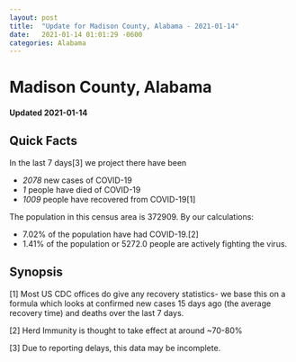 ```yaml
---
layout: post
title:  "Update for Madison County, Alabama - 2021-01-14"
date:   2021-01-14 01:01:29 -0600
categories: Alabama
---
```


# Madison County, Alabama
#### Updated 2021-01-14

## Quick Facts

In the last 7 days[3] we project there have been
- *2078* new cases of COVID-19
- *1* people have died of COVID-19
- *1009* people have recovered from COVID-19[1]

The population in this census area is 372909. By our calculations:
- 7.02% of the population have had COVID-19.[2]
- 1.41% of the population or 5272.0 people are actively fighting the virus.

## Synopsis




[1] Most US CDC offices do give any recovery statistics- we base this on a formula which looks at confirmed new cases
15 days ago (the average recovery time) and deaths over the last 7 days.

[2] Herd Immunity is thought to take effect at around ~70-80%

[3] Due to reporting delays, this data may be incomplete.
 
    